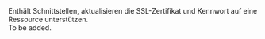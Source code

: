 <Namespace Name="Microsoft.Azure.Management.Network.Fluent.HasSslCertificate.Update">
  <Docs>
    <summary>Enthält Schnittstellen, aktualisieren die SSL-Zertifikat und Kennwort auf eine Ressource unterstützen.</summary> 
    <remarks>To be added.</remarks>
  </Docs>
</Namespace>
